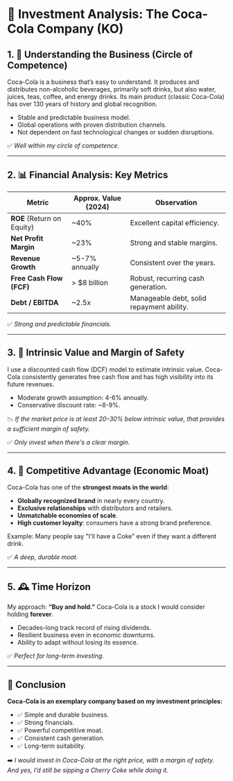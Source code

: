 # 🥤 Investment Analysis: The Coca-Cola Company (KO)

## 1. 🧠 Understanding the Business (Circle of Competence)

Coca-Cola is a business that’s easy to understand. It produces and distributes non-alcoholic beverages, primarily soft drinks, but also water, juices, teas, coffee, and energy drinks. Its main product (classic Coca-Cola) has over 130 years of history and global recognition.

- Stable and predictable business model.  
- Global operations with proven distribution channels.  
- Not dependent on fast technological changes or sudden disruptions.

✅ *Well within my circle of competence.*

---

## 2. 📊 Financial Analysis: Key Metrics

| Metric                           | Approx. Value (2024)   | Observation |
|----------------------------------|-------------------------|-------------|
| **ROE** (Return on Equity)       | ~40%                    | Excellent capital efficiency. |
| **Net Profit Margin**            | ~23%                    | Strong and stable margins. |
| **Revenue Growth**               | ~5-7% annually          | Consistent over the years. |
| **Free Cash Flow (FCF)**         | > $8 billion            | Robust, recurring cash generation. |
| **Debt / EBITDA**                | ~2.5x                   | Manageable debt, solid repayment ability. |

✅ *Strong and predictable financials.*

---

## 3. 🧮 Intrinsic Value and Margin of Safety

I use a discounted cash flow (DCF) model to estimate intrinsic value. Coca-Cola consistently generates free cash flow and has high visibility into its future revenues.

- Moderate growth assumption: 4-6% annually.  
- Conservative discount rate: ~8-9%.

📉 *If the market price is at least 20–30% below intrinsic value, that provides a sufficient margin of safety.*

✅ *Only invest when there's a clear margin.*

---

## 4. 🏰 Competitive Advantage (Economic Moat)

Coca-Cola has one of the **strongest moats in the world**:

- **Globally recognized brand** in nearly every country.  
- **Exclusive relationships** with distributors and retailers.  
- **Unmatchable economies of scale**.  
- **High customer loyalty**: consumers have a strong brand preference.  

Example: Many people say "I'll have a Coke" even if they want a different drink.

✅ *A deep, durable moat.*

---

## 5. 🕰️ Time Horizon

My approach: **“Buy and hold.”** Coca-Cola is a stock I would consider holding **forever**.

- Decades-long track record of rising dividends.  
- Resilient business even in economic downturns.  
- Ability to adapt without losing its essence.

✅ *Perfect for long-term investing.*

---

## 📌 Conclusion

**Coca-Cola is an exemplary company based on my investment principles:**

- ✅ Simple and durable business.  
- ✅ Strong financials.  
- ✅ Powerful competitive moat.  
- ✅ Consistent cash generation.  
- ✅ Long-term suitability.

➡️ *I would invest in Coca-Cola at the right price, with a margin of safety. And yes, I’d still be sipping a Cherry Coke while doing it.*

